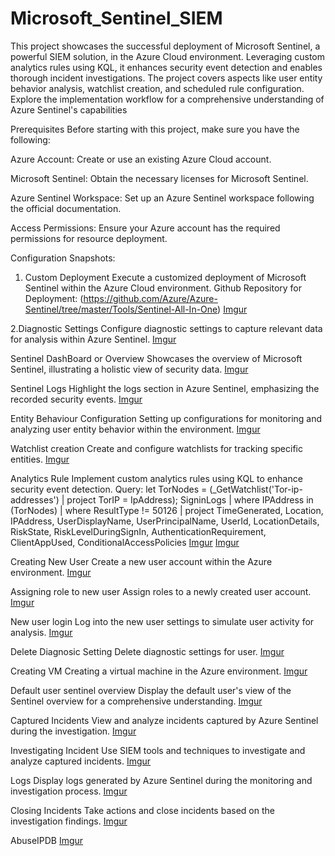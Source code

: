 # Microsoft_Sentinel_SIEM

This project showcases the successful deployment of Microsoft Sentinel, a powerful SIEM solution, in the Azure Cloud environment. Leveraging custom analytics rules using KQL, it enhances security event detection and enables thorough incident investigations. The project covers aspects like user entity behavior analysis, watchlist creation, and scheduled rule configuration. Explore the implementation workflow for a comprehensive understanding of Azure Sentinel's capabilities

Prerequisites
Before starting with this project, make sure you have the following:

Azure Account:
Create or use an existing Azure Cloud account.

Microsoft Sentinel:
Obtain the necessary licenses for Microsoft Sentinel.

Azure Sentinel Workspace:
Set up an Azure Sentinel workspace following the official documentation.

Access Permissions:
Ensure your Azure account has the required permissions for resource deployment.


Configuration Snapshots:

1. Custom Deployment
Execute a customized deployment of Microsoft Sentinel within the Azure Cloud environment.
Github Repository for Deployment: (https://github.com/Azure/Azure-Sentinel/tree/master/Tools/Sentinel-All-In-One)
[Imgur](https://i.imgur.com/my8ctDy.jpg)


2.Diagnostic Settings
Configure diagnostic settings to capture relevant data for analysis within Azure Sentinel.
[Imgur](https:/i./imgur.com/CG6xIQd.png)

Sentinel DashBoard or Overview
Showcases the overview of Microsoft Sentinel, illustrating a holistic view of security data.
[Imgur](https://i.imgur.com/JWpXKcW.png)

Sentinel Logs
Highlight the logs section in Azure Sentinel, emphasizing the recorded security events.
[Imgur](https://imgur.com/tJcSgEz)


Entity Behaviour Configuration
Setting up configurations for monitoring and analyzing user entity behavior within the environment.
[Imgur](https://imgur.com/yAa35hc)

Watchlist creation
Create and configure watchlists for tracking specific entities.
[Imgur](https://imgur.com/5g0Pgqq)


Analytics Rule
Implement custom analytics rules using KQL to enhance security event detection.
Query:
let TorNodes = (_GetWatchlist('Tor-ip-addresses') | project TorIP = IpAddress);
 SigninLogs
 | where IPAddress in (TorNodes)
 | where ResultType != 50126
 | project
    TimeGenerated,
    Location,
    IPAddress,
    UserDisplayName,
    UserPrincipalName,
    UserId,
    LocationDetails,
    RiskState,
    RiskLevelDuringSignIn,
    AuthenticationRequirement,
    ClientAppUsed,
    ConditionalAccessPolicies
[Imgur](https://imgur.com/6agcuGf)
[Imgur](https://imgur.com/xEjUhgO)

Creating New User
Create a new user account within the Azure environment.
[Imgur](https://imgur.com/tLKUvh7)

Assigning role to new user
Assign roles to a newly created user account.
[Imgur](https://imgur.com/AlgOglV)

New user login
Log into the new user settings to simulate user activity for analysis.
[Imgur](https://imgur.com/5lHhmus)

Delete Diagnosic Setting
Delete diagnostic settings for user.
[Imgur](https://imgur.com/dRAlQAl)

Creating VM
Creating a virtual machine in the Azure environment.
[Imgur](https://imgur.com/n6v7cJJ)

Default user sentinel overview
Display the default user's view of the Sentinel overview for a comprehensive understanding.
[Imgur](https://imgur.com/5kqDpAA)

Captured Incidents
View and analyze incidents captured by Azure Sentinel during the investigation.
[Imgur](https://imgur.com/baLriCO)

Investigating Incident
Use SIEM tools and techniques to investigate and analyze captured incidents.
[Imgur](https://imgur.com/mfJuygg)

Logs
Display logs generated by Azure Sentinel during the monitoring and investigation process.
[Imgur](https://imgur.com/HHimdjo)

Closing Incidents
Take actions and close incidents based on the investigation findings.
[Imgur](https://imgur.com/aYmaDBs)

AbuseIPDB
[Imgur](https://imgur.com/AnQSAeT)










